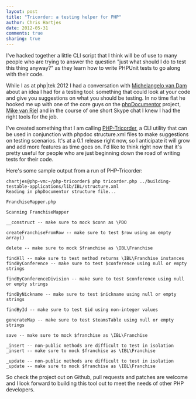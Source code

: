 ```yaml
---
layout: post
title: "Tricorder: a testing helper for PHP" 
author: Chris Hartjes
date: 2012-05-31
comments: true 
sharing: true 
---
```

I've hacked together a little CLI script that I think will be of use to many
people who are trying to answer the question "just what should I do to test
this thing anyway?" as they learn how to write PHPUnit tests to go along with
their code.

While I as at php|tek 2012 I had a conversation with [Michelangelo van Dam](https://twitter.com/DragonBe)
about an idea I had for a testing tool: something that could look at your code
and give you suggestions on what you should be testing. In no time flat he
hooked me up with one of the core guys on the [phpDocumentor](http://phpdoc.org) project,
[Mike van Riel](https://twitter.com/mvriel) and in the course of one short Skype
chat I knew I had the right tools for the job.

I've created something that I am calling [PHP-Tricorder](https://github.com/chartjes/php-tricorder/), a CLI
utility that can be used in conjunction with phpdoc structure.xml files to make
suggestions on testing scenarios. It's at a 0.1 release right now, so I anticipate
it will grow and add more features as time goes on. I'd like to think right now
that it's pretty useful for people who are just beginning down the road of
writing tests for their code.

Here's some sample output from a run of PHP-Tricorder:

    chartjes@php-vm:~/php-tricorder$ php tricorder.php ../building-testable-applications/lib/IBL/structure.xml 
    Reading in phpDocumentor structure file...

    FranchiseMapper.php

    Scanning FranchiseMapper

    __construct -- make sure to mock $conn as \PDO

    createFranchiseFromRow -- make sure to test $row using an empty array()

    delete -- make sure to mock $franchise as \IBL\Franchise

    findAll -- make sure to test method returns \IBL\Franchise instances
    findByConference -- make sure to test $conference using null or empty strings

    findByConferenceDivision -- make sure to test $conference using null or empty strings

    findByNickname -- make sure to test $nickname using null or empty strings

    findById -- make sure to test $id using non-integer values

    generateMap -- make sure to test $teamsTable using null or empty strings

    save -- make sure to mock $franchise as \IBL\Franchise

    _insert -- non-public methods are difficult to test in isolation
    _insert -- make sure to mock $franchise as \IBL\Franchise

    _update -- non-public methods are difficult to test in isolation
    _update -- make sure to mock $franchise as \IBL\Franchise

So check the project out on Github, pull requests and patches are welcome
and I look forward to building this tool out to meet the needs of other
PHP developers.
